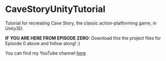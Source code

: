 # CaveStoryUnityTutorial
Tutorial for recreating Cave Story, the classic action-platforming game, in Unity3D.

**IF YOU ARE HERE FROM EPISODE ZERO:** Download this the project files for Episode 0 above and follow along! :)

You can find my YouTube channel [here](https://www.youtube.com/channel/UCJLPIK2X6DtrFgioOM7dqDw)